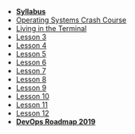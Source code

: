 - **[Syllabus](README.md)**
- [Operating Systems Crash Course](Lessons/Lesson1.md)
- [Living in the Terminal](Lessons/Lesson2.md)
- [Lesson 3](Lessons/Lesson3.md)
- [Lesson 4](Lessons/Lesson4.md)
- [Lesson 5](Lessons/Lesson5.md)
- [Lesson 6](Lessons/Lesson6.md)
- [Lesson 7](Lessons/Lesson7.md)
- [Lesson 8](Lessons/Lesson8.md)
- [Lesson 9](Lessons/Lesson9.md)
- [Lesson 10](Lessons/Lesson10.md)
- [Lesson 11](Lessons/Lesson11.md)
- [Lesson 12](Lessons/Lesson12.md)
- **[DevOps Roadmap 2019](Lessons/Roadmap.md)**

